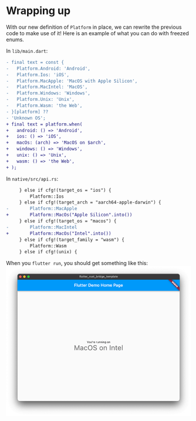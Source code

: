# Wrapping up

With our new definition of `Platform` in place, we can rewrite the previous code to make use
of it! Here is an example of what you can do with freezed enums.

In `lib/main.dart`:
```diff
- final text = const {
-   Platform.Android: 'Android',
-   Platform.Ios: 'iOS',
-   Platform.MacApple: 'MacOS with Apple Silicon',
-   Platform.MacIntel: 'MacOS',
-   Platform.Windows: 'Windows',
-   Platform.Unix: 'Unix',
-   Platform.Wasm: 'the Web',
- }[platform] ??
- 'Unknown OS';
+ final text = platform.when(
+   android: () => 'Android',
+   ios: () => 'iOS',
+   macOs: (arch) => 'MacOS on $arch',
+   windows: () => 'Windows',
+   unix: () => 'Unix',
+   wasm: () => 'the Web',
+ );
```

In `native/src/api.rs`:

```diff
     } else if cfg!(target_os = "ios") {
         Platform::Ios
     } else if cfg!(target_arch = "aarch64-apple-darwin") {
-        Platform::MacApple
+        Platform::MacOs("Apple Silicon".into())
     } else if cfg!(target_os = "macos") {
-        Platform::MacIntel
+        Platform::MacOs("Intel".into())
     } else if cfg!(target_family = "wasm") {
         Platform::Wasm
     } else if cfg!(unix) {
```

When you `flutter run`, you should get something like this:
![macos-intel](macos_intel.png)
